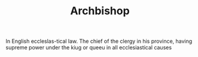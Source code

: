 ---
title: Archbishop
permalink: "/definitions/archbishop.html"
body: In English eccleslas-tical law. The chief of the clergy in his province, having
  supreme power under the kiug or queeu in all ecclesiastical causes
published_at: '2018-07-07'
layout: post
---